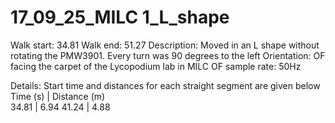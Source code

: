 # 17_09_25_MILC 1_L_shape

Walk start: 34.81
Walk end: 51.27
Description: Moved in an L shape without rotating the PMW3901. Every turn was 90 degrees to the left
Orientation: OF facing the carpet of the Lycopodium lab in MILC
OF sample rate: 50Hz

Details: Start time and distances for each straight segment are given below
Time (s)    | Distance (m)  
34.81       | 6.94
41.24       | 4.88